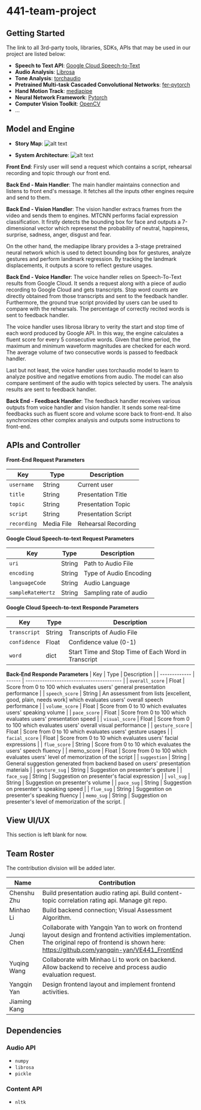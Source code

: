 # 441-team-project

## Getting Started

The link to all 3rd-party tools, libraries, SDKs, APIs that may be used in our project are listed below:

+ **Speech to Text API**: [Google Cloud Speech-to-Text](https://cloud.google.com/speech-to-text)
+ **Audio Analysis**: [Librosa](https://librosa.org/doc/latest/index.html)
+ **Tone Analysis**: [torchaudio](https://pytorch.org/audio/stable/index.html)
+ **Pretrained Multi-task Cascaded Convolutional Networks**: [fer-pytorch](https://pypi.org/project/fer-pytorch/)
+ **Hand Motion Track**: [mediapipe](https://google.github.io/mediapipe/)
+ **Neural Network Framework**: [Pytorch](https://pytorch.org/)
+ **Computer Vision Toolkit**: [OpenCV](https://pypi.org/project/opencv-python/)
+ ...

## Model and Engine

+ **Story Map**:
![alt text](https://github.com/LeoLMH/441-team-project/blob/main/storymap.png?raw=true)

+ **System Architecture**:
![alt text](https://github.com/LeoLMH/441-team-project/blob/main/architecture.png?raw=true)

**Front End**:
Firsly user will send a request which contains a script, rehearsal recording and topic through our front end.

**Back End - Main Handler**:
The main handler maintains connection and listens to front end's message. It fetches all the inputs other engines require and send to them.

**Back End - Vision Handler**:
The vision handler extracs frames from the video and sends them to engines. MTCNN performs facial expression classification. It firstly detects the bounding box for face and outputs a 7-dimensional vector which represenst the probability of neutral, happiness, surprise, sadness, anger, disgust and fear. 

On the other hand, the mediapipe library provides a 3-stage pretrained neural network which is used to detect bounding box for gestures, analyze gestures and perform landmark regression. By tracking the landmark displacements, it outputs a score to reflect gesture usages.

**Back End - Voice Handler**:
The voice handler relies on Speech-To-Text results from Google Cloud. It sends a request along with a piece of audio recording to Google Cloud and gets transcripts. Stop word counts are directly obtained from those transcripts and sent to the feedback handler. Furthermore, the ground true script provided by users can be used to compare with the rehearsals. The 
percentage of correctly recited words is sent to feedback handler.

The voice handler uses librosa library to verity the start and stop time of each word produced by Google API. In this way, the engine calculates a fluent score for every 5 consecutive words. Given that time period, the maximum and minimum waveform magnitudes are checked for each word. The average volume of two consecutive words is passed to feedback handler.

Last but not least, the voice handler uses torchaudio model to learn to analyze positive and negative emotions from audio. The model can also compare sentiment of the audio with topics selected by users. The analysis results are sent to feedback handler.

**Back End - Feedback Handler**:
The feedback handler receives various outputs from voice handler and vision handler. It sends some real-time feedbacks such as fluent score and volume score back to front-end. It also synchronizes other complex analysis and outputs some instructions to front-end.


## APIs and Controller

**Front-End Request Parameters**

| Key           |  Type   | Description                              |
| ------------- |  ------ | ---------------------------------------- |
| `username`    |  String | Current user                             |
| `title` |  String | Presentation Title                       |
| `topic`     | String     | Presentation Topic  |
| `script`    | String     | Presentation Script |
| `recording`  | Media File | Rehearsal Recording  |

**Google Cloud Speech-to-text Request Parameters**

| Key           |  Type   | Description                              |
| ------------- |  ------ | ---------------------------------------- |
| `uri`    |  String | Path to Audio File                            |
| `encoding` |  String | Type of Audio Encoding |
| `languageCode`  | String | Audio Language  |
| `sampleRateHertz`  | String | Sampling rate of audio  |

**Google Cloud Speech-to-text Responde Parameters**

| Key           |  Type   | Description                              |
| ------------- |  ------ | ---------------------------------------- |
| `transcript`    |  String | Transcripts of Audio File                           |
| `confidence` |  Float | Confidence value (0-1)|
| `word`  | dict | Start Time and Stop Time of Each Word in Transcript  |

**Back-End Responde Parameters**
| Key           |  Type   | Description                              |
| ------------- |  ------ | ---------------------------------------- |
| `overall_score` | Float  | Score from 0 to 100 which evaluates users' general presentation performance |
| `speech_score`  | String | An assessment from lists [excellent, good, plain, needs work] which evaluates users' overall speech performance |
| `volume_score`  | Float  | Score from 0 to 10 which evaluates users' speaking volume    |
| `pace_score`    | Float  | Score from 0 to 100 which evaluates users' presentation speed |
| `visual_score`  | Float  | Score from 0 to 100 which evaluates users' overall visual performance |
| `gesture_score` | Float  | Score from 0 to 10 which evaluates users' gesture usages     |
| `facial_score`  | Float  | Score from 0 to 10 which evaluates users' facial expressions |
| `flue_score`    | String | Score from 0 to 10 which evaluates the users' speech fluency |
| memo_score      | Float  | Score from 0 to 100 which evaluates users' level of memorization of the script |
| `suggestion`    | String | General suggestion generated from backend based on users' presentation materials |
| `gesture_sug`   | String | Suggestion on presenter's gesture                            |
| `face_sug`      | String | Suggestion on presenter's facial expression                  |
| `vol_sug`       | String | Suggestion on presenter's volume                             |
| `pace_sug`      | String | Suggestion on presenter's speaking speed                     |
| `flue_sug`      | String | Suggestion on presenter's speaking fluency                   |
| `memo_sug`      | String | Suggestion on presenter's level of memorization of the script. |

## View UI/UX

This section is left blank for now.

## Team Roster

The contribution division will be added later.

| Name         | Contribution                                                 |
| ------------ | ------------------------------------------------------------ |
| Chenshu Zhu  | Build presentation audio rating api. Build content-topic correlation rating api. Manage git repo. |
| Minhao Li    | Build backend connection; Visual Assessment Algorithm.       |
| Junqi Chen   | Collaborate with Yangqin Yan to work on frontend layout design and frontend activities implementation. The original repo of frontend is shown here: https://github.com/yangqin-yan/VE441_FrontEnd |
| Yuqing Wang  | Collaborate with Minhao Li to work on backend. Allow backend to receive and process audio evaluation request. |
| Yangqin Yan  | Design frontend layout and implement frontend activities.    |
| Jiaming Kang |                                                              |

## Dependencies

### Audio API
+ `numpy`
+ `librosa`
+ `pickle`

### Content API
+ `nltk`
